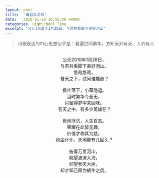 ```yaml
---
layout: post
title:  "请君自品味"
date:   2010-01-28 10:55:00 +0000
categories: HighSchool_Time
excerpt: "公元2010年1月28日，与君共看脚下美好河山"
---
```


<div>
<blockquote class='quote-style'>
诗歌表达的中心思想似乎是：看遍世间繁华，方知天外有天、人外有人
</blockquote>
</div>

<div align='center'>
<br>
公元2010年1月28日，<br>
与君共看脚下美好河山。<br>
悠哉悠哉，<br>
普天之下，试问谁能敌？<br>
<br>
枫叶落下，小草隐退。<br>
当时繁华今全无，<br>
只留得梦中来回味。<br>
苍天之中，有多少英雄在？<br>
<br>
世间浮沉，人生百态。<br>
荣耀在此皆无趣，<br>
价值才称其为益。<br>
风尘仆仆，天地能有几回头？<br>
<br>
俯看万里河山，<br>
眺望波涛大海，<br>
仰望参天大树，<br>
却才知己原为蜗牛之后。<br>
</div>